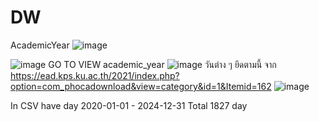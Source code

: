 # DW
 AcademicYear
 ![image](https://github.com/iristap/DW/assets/47081187/a3ba2778-d8e1-4eff-8be9-72cd06565409)

![image](https://github.com/iristap/DW/assets/47081187/ec139cd9-63b1-4507-adb4-1073457ae9b3)
GO TO VIEW academic_year
![image](https://github.com/iristap/DW/assets/47081187/abbbd342-6e09-4b10-aa4c-4b698bc7e9b5)
วันต่าง ๆ ยึดตามนี้ จาก https://ead.kps.ku.ac.th/2021/index.php?option=com_phocadownload&view=category&id=1&Itemid=162
![image](https://github.com/iristap/DW/assets/47081187/40a72998-e580-46ee-af9e-6170758aeb2e)

In CSV have 
day 2020-01-01 - 2024-12-31 
Total 1827 day

